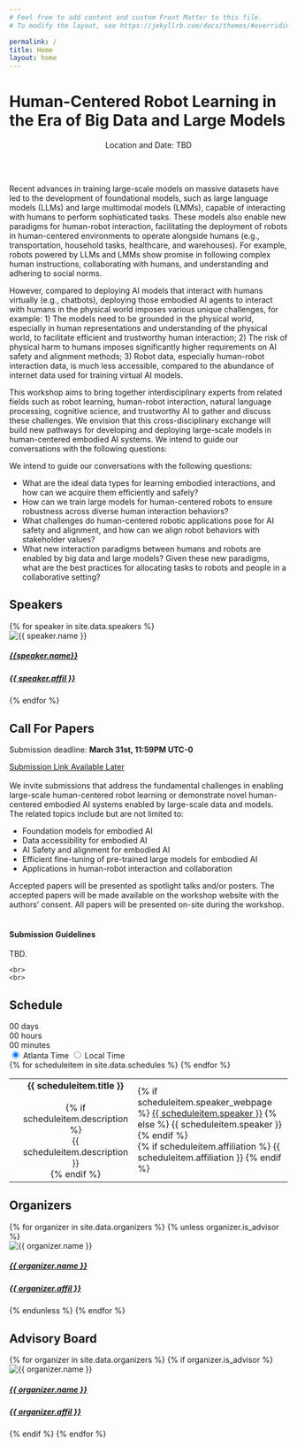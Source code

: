 ```yaml
---
# Feel free to add content and custom Front Matter to this file.
# To modify the layout, see https://jekyllrb.com/docs/themes/#overriding-theme-defaults

permalink: /
title: Home
layout: home
---
```


<h1 class="page-heading">Human-Centered Robot Learning in the Era of Big Data and Large Models</h1>

<p class="workshop-location" align="center">
    Location and Date: TBD
</p>
<!-- <p align="center">
    <a href="">[Live Stream Link]</a>
</p> -->


<!-- <video autoplay muted loop style="object-fit: cover; height: 320px; width: 100%; border-radius: 8px; box-shadow: 0 4px 8px rgba(0,0,0,0.2);">
    <source src="assets/img/teaser_video.mp4" type="video/mp4">
    Your browser does not support the video tag.
</video> -->

<br>
<br>

Recent advances in training large-scale models on massive datasets have led to the development of foundational models, such as large language models (LLMs) and large multimodal models (LMMs), capable of interacting with humans to perform sophisticated tasks. These models also enable new paradigms for human-robot interaction, facilitating the deployment of robots in human-centered environments to operate alongside humans (e.g., transportation, household tasks, healthcare, and warehouses). For example, robots powered by LLMs and LMMs show promise in following complex human instructions, collaborating with humans, and understanding and adhering to social norms.

However, compared to deploying AI models that interact with humans virtually (e.g., chatbots), deploying those embodied AI agents to interact with humans in the physical world imposes various unique challenges, for example: 1) The models need to be grounded in the physical world, especially in human representations and understanding of the physical world, to facilitate efficient and trustworthy human interaction; 2) The risk of physical harm to humans imposes significantly higher requirements on AI safety and alignment methods; 3) Robot data, especially human-robot interaction data, is much less accessible, compared to the abundance of internet data used for training virtual AI models. 

This workshop aims to bring together interdisciplinary experts from related fields such as robot learning, human-robot interaction, natural language processing, cognitive science, and trustworthy AI to gather and discuss these challenges. We envision that this cross-disciplinary exchange will build new pathways for developing and deploying large-scale models in human-centered embodied AI systems.
We intend to guide our conversations with the following questions:

We intend to guide our conversations with the following questions:
<ul>
    <li>What are the ideal data types for learning embodied interactions, and how can we acquire them efficiently and safely?</li>
    <li>How can we train large models for human-centered robots to ensure robustness across diverse human interaction behaviors?</li>
    <li>What challenges do human-centered robotic applications pose for AI safety and alignment, and how can we align robot behaviors with stakeholder values?</li>
    <li>What new interaction paradigms between humans and robots are enabled by big data and large models? Given these new paradigms, what are the best practices for allocating tasks to robots and people in a collaborative setting?</li>
</ul>

<!-- ![](assets/img/banner.jpg) -->



<section id="speakers">
    <h2 class="mb-4">Speakers</h2>
    <div class="row">
        {% for speaker in site.data.speakers %}
        <div class="col-lg-3 col-md-4 mb-3">
            <div class="card h-100">
                <div class="card-img-container mx-auto">
                    <img src="{{ site.baseurl | append: '/assets/img/speakers/' | append: speaker.img }}" class="card-img-top rounded-img mx-auto" alt="{{ speaker.name }}">
                </div>
                <div class="card-body">
                    <h5 class="card-title  text-center"><a href="{{ speaker.webpage }}"> {{speaker.name}} </a></h5>
                    <h5 class="card-title  text-center">
                    <a href="{{ speaker.affil_link }}">{{ speaker.affil }}</a></h5>
                    <!-- <p class="card-text">{{ speaker.bio }}</p> -->
                </div>
            </div>
        </div>
        {% endfor %}
    </div>
</section>

<!-- Call for Papers -->

<section id="papers">
    <h2 class="mb-3">Call For Papers</h2>
    <p>Submission deadline: <b>March 31st, 11:59PM UTC-0</b></p>
    <div class="submission-box">
    <a href="">Submission Link Available Later</a>
    </div>
    <br>
     We invite submissions that address the fundamental challenges in enabling large-scale human-centered robot learning or demonstrate novel human-centered embodied AI systems enabled by large-scale data and models. The related topics include but are not limited to:
    <ul>
        <li>Foundation models for embodied AI</li>
        <li>Data accessibility for embodied AI</li>
        <li>AI Safety and alignment for embodied AI</li>
        <li>Efficient fine-tuning of pre-trained large models for embodied AI</li>
        <li>Applications in human-robot interaction and collaboration</li>
    </ul>
    Accepted papers will be presented as spotlight talks and/or posters. The accepted papers will be made available on the workshop website with the authors’ consent. All papers will be presented on-site during the workshop.
    <br>
    <br>
    <h4 class="mb-3">Submission Guidelines</h4>
    TBD.
    <!-- There is <b>no</b> strict page limit; however, we encourage submissions to be within 4-8 pages (excluding references) to facilitate thorough review.
    <br>
    Papers should be submitted in PDF format, adhering to the ICRA template and submission guidelines on our workshop website.
    <br>
    Submissions will be evaluated based on their originality, technical quality, relevance to the workshop themes, and potential to spark discussions on the future of robot manipulation.
    <br>
    <b>Additionally</b>, to encourage discussion on the workshop topic, we ask authors to provide 1~2 paragraphs of statements on how their work relates to the workshop theme (See the submission page). These information will help us organize the workshop discussion and better feature the accepted works on the website.
    Accepted papers will be presented either as posters or orals, and will be archived on the workshop website with the authors’ consent. All papers will be presented on-site during the workshop. -->

    <br>
    <br>
    
</section>


<section id="schedules">
    <h2 class="mb-3">Schedule</h2>
    <!-- Schedule -->
    <!-- Comment out the following line and uncomment it if there is urgent notice about schedule.  -->
    <!-- <p class="highlight">Important notice.</p> -->
    <div class="countdown-container">
    <div class="time-box">
        <span id="days" class="time-number">00</span>
        <span class="time-label">days</span>
    </div>
    <div class="time-box">
        <span id="hours" class="time-number">00</span>
        <span class="time-label">hours</span>
    </div>
    <div class="time-box">
        <span id="minutes" class="time-number">00</span>
        <span class="time-label">minutes</span>
    </div>
    </div>
    <div id="real-time-clock">
    </div>
    <div class = "post-content">
        <div id="timezone-buttons">
        <input type="radio" id="tokyo-time-btn" name="timezone" class="timezone-radio" onclick="selectTokyoTime()" checked>
        <label for="tokyo-time-btn" class="timezone-label">Atlanta Time</label>
        <input type="radio" id="local-time-btn" onclick="selectLocalTime()" name="timezone" class="timezone-radio">
        <label for="local-time-btn" class="timezone-label">Local Time</label>
        <div id="slider"></div>
    </div>
    <table>
        {% for scheduleitem in site.data.schedules %}
        <tr class="schedule-row" data-event-time="{{ scheduleitem.time }}">
            <td class="time-cell" data-tokyo-time="{{ scheduleitem.time }}">
                <!-- Initially shows Tokyo time; will be updated by JavaScript -->
                <p align="center">
                <!-- {{ scheduleitem.time }} -->
                    <div align="center" class="time-display"></div>
                    <div align="center" class="timezone-info"></div>
                </p>
            </td>
            <td align="center">
                <div class="col-xs-12">
                    <b>{{ scheduleitem.title }}</b>
                </div>
                <br>
                {% if scheduleitem.description %}
                <div class="col-xs-12" align="center">
                    {{ scheduleitem.description }}
                </div>
                {% endif %}
            </td>
            <td>
                <div class="people-name text-center">
                    <!-- scheduleitem name (link to webpage if provided) -->
                    {% if scheduleitem.speaker_webpage %}
                        <a href="{{ scheduleitem.speaker_webpage }}" target="_blank">{{ scheduleitem.speaker }}</a>
                    {% else %}
                        {{ scheduleitem.speaker }}
                    {% endif %}
                    <br>
                    <!-- scheduleitem affiliation (if provided) -->
                    {% if scheduleitem.affiliation %}
                        {{ scheduleitem.affiliation }}
                    {% endif %}
                </div>
            </td>
        </tr>
        {% endfor %}
    </table>
    </div>
</section>

<!-- Force time display in the table -->
<script>
    selectTokyoTime();
    updateScheduleStyles();
</script>

<!-- <section id="workshop-location" class="mt-5">
    <h2 class="mb-3">Workshop Location</h2>
    <div class="row">
        <div class="col-lg-12 col-md-12 mx-auto">
            <img src="assets/img/workshop_location.jpg" alt="Workshop Location" class="img-fluid">
        </div>
    </div>
</section> -->

<!-- Organizers Section -->
<section id="organizers" class="mt-5">
    <h2 class="mb-3">Organizers</h2>
    <div class="row">
        {% for organizer in site.data.organizers %}
            {% unless organizer.is_advisor %}
                <div class="col-lg-2 col-md-4 col-sm-6 mb-4">
                    <div class="card h-100">
                        <div class="card-img-container mx-auto">
                            <img src="{{ site.baseurl | append: '/assets/img/organizers/' | append: organizer.img }}" class="card-img-top rounded-img mx-auto" alt="{{ organizer.name }}">
                        </div>
                        <div class="card-body">
                            <h5 class="card-title text-center">
                                <a href="{{ organizer.webpage }}">{{ organizer.name }}</a>
                            </h5>
                            <h5 class="card-title text-center">
                                <a href="{{ organizer.affil_link }}">{{ organizer.affil }}</a>
                            </h5>
                        </div>
                    </div>
                </div>
            {% endunless %}
        {% endfor %}
    </div>
</section>

<!-- Organizers Section -->
<section id="organizers" class="mt-5">
    <h2 class="mb-3">Advisory Board</h2>
    <div class="row">
        {% for organizer in site.data.organizers %}
            {% if organizer.is_advisor %}
                <div class="col-lg-2 col-md-4 col-sm-6 mb-4">
                    <div class="card h-100">
                        <div class="card-img-container mx-auto">
                            <img src="{{ site.baseurl | append: '/assets/img/organizers/' | append: organizer.img }}" class="card-img-top rounded-img mx-auto" alt="{{ organizer.name }}">
                        </div>
                        <div class="card-body">
                            <h5 class="card-title text-center">
                                <a href="{{ organizer.webpage }}">{{ organizer.name }}</a>
                            </h5>
                            <h5 class="card-title text-center">
                                <a href="{{ organizer.affil_link }}">{{ organizer.affil }}</a>
                            </h5>
                        </div>
                    </div>
                </div>
            {% endif %}
        {% endfor %}
    </div>
</section>

